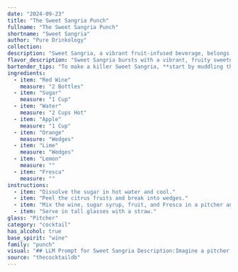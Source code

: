 ```yaml
---
date: "2024-09-23"
title: "The Sweet Sangria Punch"
fullname: "The Sweet Sangria Punch"
shortname: "Sweet Sangria"
author: "Pure Drinkology"
collection:
description: "Sweet Sangria, a vibrant fruit-infused beverage, belongs to the **Sangria family**, a traditional Spanish drink. It's a modern variation of the classic, incorporating Fresca for a unique twist on the traditional citrus profile. "
flavor_description: "Sweet Sangria bursts with a vibrant, fruity sweetness. The red wine provides a rich, earthy base, while the sugar adds a touch of caramel. Freshly cut apples, oranges, limes, and lemons lend their citrusy and tart notes, creating a refreshing and balanced flavor profile. Fresca adds a crisp, bubbly effervescence, further enhancing the overall taste experience.  "
bartender_tips: "To make a killer Sweet Sangria, **start by muddling the fruit**.  This releases the juices and flavors.  Use a good quality red wine, but don't be afraid to use a bit more sugar than you think you need - the fruit will balance it out.  For a refreshing twist, add a splash of Fresca.  Let it chill for at least 2 hours to allow the flavors to meld.  Serve over ice with a garnish of your favorite fruit. "
ingredients:
  - item: "Red Wine"
    measure: "2 Bottles"
  - item: "Sugar"
    measure: "1 Cup"
  - item: "Water"
    measure: "2 Cups Hot"
  - item: "Apple"
    measure: "1 Cup"
  - item: "Orange"
    measure: "Wedges"
  - item: "Lime"
    measure: "Wedges"
  - item: "Lemon"
    measure: ""
  - item: "Fresca"
    measure: ""
instructions:
  - item: "Dissolve the sugar in hot water and cool."
  - item: "Peel the citrus fruits and break into wedges."
  - item: "Mix the wine, sugar syrup, fruit, and Fresca in a pitcher and put in the fridge for a few hours."
  - item: "Serve in tall glasses with a straw."
glass: "Pitcher"
category: "cocktail"
has_alcohol: true
base_spirit: "wine"
family: "punch"
visual: "## LLM Prompt for Sweet Sangria Description:Imagine a pitcher filled with **vibrant ruby red sangria**, its surface shimmering with tiny bubbles. **Sliced apples** with their crisp white flesh peek through the liquid, their edges tinged with a rosy hue from the wine. **Juicy orange** and **lime** slices bob playfully, adding bursts of citrusy color. **Lemon wedges** and **a few ice cubes** complete the picture, creating a refreshing and visually appealing scene. The aroma of **sweet, fruity wine** mingles with the tangy scent of citrus, making your mouth water for a sip. **Describe this image in detail, focusing on the color, texture, and overall aesthetic appeal of the Sweet Sangria.**  "
source: "thecocktaildb"
---
```


